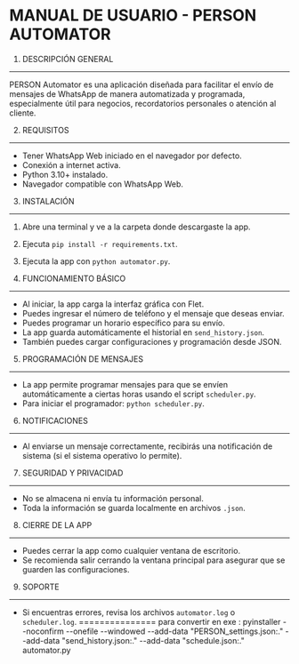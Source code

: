 MANUAL DE USUARIO - PERSON AUTOMATOR
====================================

1. DESCRIPCIÓN GENERAL
-----------------------
PERSON Automator es una aplicación diseñada para facilitar el envío de mensajes de WhatsApp de manera automatizada y programada, especialmente útil para negocios, recordatorios personales o atención al cliente.

2. REQUISITOS
-------------
- Tener WhatsApp Web iniciado en el navegador por defecto.
- Conexión a internet activa.
- Python 3.10+ instalado.
- Navegador compatible con WhatsApp Web.

3. INSTALACIÓN
--------------
1. Abre una terminal y ve a la carpeta donde descargaste la app.
2. Ejecuta `pip install -r requirements.txt`.
3. Ejecuta la app con `python automator.py`.

4. FUNCIONAMIENTO BÁSICO
-------------------------
- Al iniciar, la app carga la interfaz gráfica con Flet.
- Puedes ingresar el número de teléfono y el mensaje que deseas enviar.
- Puedes programar un horario específico para su envío.
- La app guarda automáticamente el historial en `send_history.json`.
- También puedes cargar configuraciones y programación desde JSON.

5. PROGRAMACIÓN DE MENSAJES
----------------------------
- La app permite programar mensajes para que se envíen automáticamente a ciertas horas usando el script `scheduler.py`.
- Para iniciar el programador: `python scheduler.py`.

6. NOTIFICACIONES
------------------
- Al enviarse un mensaje correctamente, recibirás una notificación de sistema (si el sistema operativo lo permite).

7. SEGURIDAD Y PRIVACIDAD
--------------------------
- No se almacena ni envía tu información personal.
- Toda la información se guarda localmente en archivos `.json`.

8. CIERRE DE LA APP
--------------------
- Puedes cerrar la app como cualquier ventana de escritorio.
- Se recomienda salir cerrando la ventana principal para asegurar que se guarden las configuraciones.

9. SOPORTE
----------
- Si encuentras errores, revisa los archivos `automator.log` o `scheduler.log`.
===============
para convertir en exe :
pyinstaller --noconfirm --onefile --windowed --add-data "PERSON_settings.json:." --add-data "send_history.json:." --add-data "schedule.json:." automator.py


